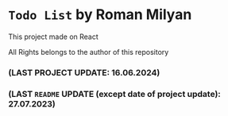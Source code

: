 # `Todo List` by Roman Milyan
This project made on React

All Rights belongs to the author of this repository
### (LAST PROJECT UPDATE: 16.06.2024)
### (LAST `README` UPDATE (except date of project update): 27.07.2023)

